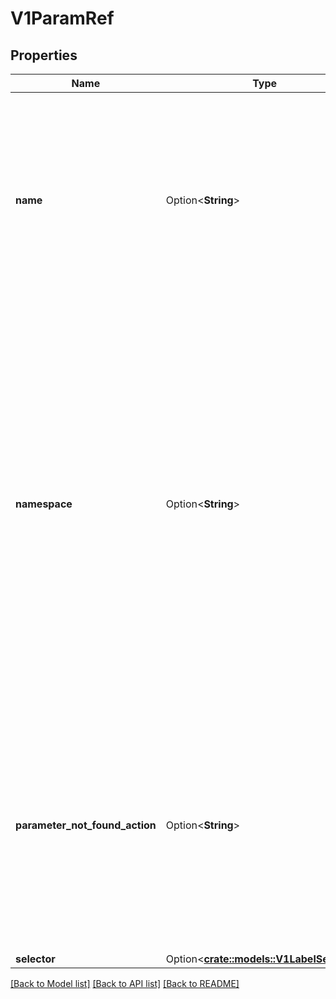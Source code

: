 # V1ParamRef

## Properties

Name | Type | Description | Notes
------------ | ------------- | ------------- | -------------
**name** | Option<**String**> | name is the name of the resource being referenced.  One of `name` or `selector` must be set, but `name` and `selector` are mutually exclusive properties. If one is set, the other must be unset.  A single parameter used for all admission requests can be configured by setting the `name` field, leaving `selector` blank, and setting namespace if `paramKind` is namespace-scoped. | [optional]
**namespace** | Option<**String**> | namespace is the namespace of the referenced resource. Allows limiting the search for params to a specific namespace. Applies to both `name` and `selector` fields.  A per-namespace parameter may be used by specifying a namespace-scoped `paramKind` in the policy and leaving this field empty.  - If `paramKind` is cluster-scoped, this field MUST be unset. Setting this field results in a configuration error.  - If `paramKind` is namespace-scoped, the namespace of the object being evaluated for admission will be used when this field is left unset. Take care that if this is left empty the binding must not match any cluster-scoped resources, which will result in an error. | [optional]
**parameter_not_found_action** | Option<**String**> | `parameterNotFoundAction` controls the behavior of the binding when the resource exists, and name or selector is valid, but there are no parameters matched by the binding. If the value is set to `Allow`, then no matched parameters will be treated as successful validation by the binding. If set to `Deny`, then no matched parameters will be subject to the `failurePolicy` of the policy.  Allowed values are `Allow` or `Deny`  Required | [optional]
**selector** | Option<[**crate::models::V1LabelSelector**](v1.LabelSelector.md)> |  | [optional]

[[Back to Model list]](../README.md#documentation-for-models) [[Back to API list]](../README.md#documentation-for-api-endpoints) [[Back to README]](../README.md)


